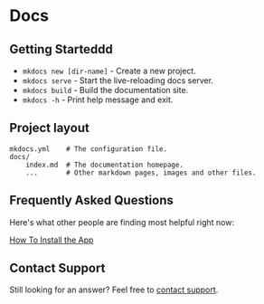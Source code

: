 # Docs

## Getting Starteddd

- `mkdocs new [dir-name]` - Create a new project.
- `mkdocs serve` - Start the live-reloading docs server.
- `mkdocs build` - Build the documentation site.
- `mkdocs -h` - Print help message and exit.

## Project layout

    mkdocs.yml    # The configuration file.
    docs/
        index.md  # The documentation homepage.
        ...       # Other markdown pages, images and other files.

## Frequently Asked Questions

Here's what other people are finding most helpful right now:

[How To Install the App](how_to_guides.md#how-to-install-the-app)

## Contact Support

Still looking for an answer?
Feel free to [contact support](https://revenuehunt.com/contact/).
